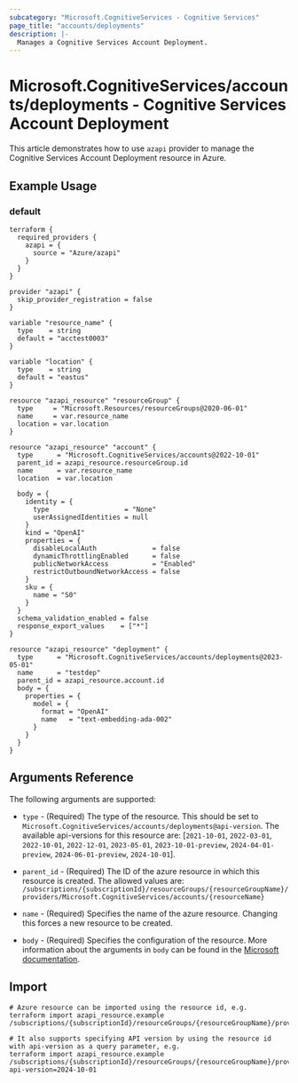 ```yaml
---
subcategory: "Microsoft.CognitiveServices - Cognitive Services"
page_title: "accounts/deployments"
description: |-
  Manages a Cognitive Services Account Deployment.
---
```


# Microsoft.CognitiveServices/accounts/deployments - Cognitive Services Account Deployment

This article demonstrates how to use `azapi` provider to manage the Cognitive Services Account Deployment resource in Azure.

## Example Usage

### default

```hcl
terraform {
  required_providers {
    azapi = {
      source = "Azure/azapi"
    }
  }
}

provider "azapi" {
  skip_provider_registration = false
}

variable "resource_name" {
  type    = string
  default = "acctest0003"
}

variable "location" {
  type    = string
  default = "eastus"
}

resource "azapi_resource" "resourceGroup" {
  type     = "Microsoft.Resources/resourceGroups@2020-06-01"
  name     = var.resource_name
  location = var.location
}

resource "azapi_resource" "account" {
  type      = "Microsoft.CognitiveServices/accounts@2022-10-01"
  parent_id = azapi_resource.resourceGroup.id
  name      = var.resource_name
  location  = var.location

  body = {
    identity = {
      type                   = "None"
      userAssignedIdentities = null
    }
    kind = "OpenAI"
    properties = {
      disableLocalAuth              = false
      dynamicThrottlingEnabled      = false
      publicNetworkAccess           = "Enabled"
      restrictOutboundNetworkAccess = false
    }
    sku = {
      name = "S0"
    }
  }
  schema_validation_enabled = false
  response_export_values    = ["*"]
}

resource "azapi_resource" "deployment" {
  type      = "Microsoft.CognitiveServices/accounts/deployments@2023-05-01"
  name      = "testdep"
  parent_id = azapi_resource.account.id
  body = {
    properties = {
      model = {
        format = "OpenAI"
        name   = "text-embedding-ada-002"
      }
    }
  }
}

```



## Arguments Reference

The following arguments are supported:

* `type` - (Required) The type of the resource. This should be set to `Microsoft.CognitiveServices/accounts/deployments@api-version`. The available api-versions for this resource are: [`2021-10-01`, `2022-03-01`, `2022-10-01`, `2022-12-01`, `2023-05-01`, `2023-10-01-preview`, `2024-04-01-preview`, `2024-06-01-preview`, `2024-10-01`].

* `parent_id` - (Required) The ID of the azure resource in which this resource is created. The allowed values are:  
  `/subscriptions/{subscriptionId}/resourceGroups/{resourceGroupName}/providers/Microsoft.CognitiveServices/accounts/{resourceName}`

* `name` - (Required) Specifies the name of the azure resource. Changing this forces a new resource to be created.

* `body` - (Required) Specifies the configuration of the resource. More information about the arguments in `body` can be found in the [Microsoft documentation](https://learn.microsoft.com/en-us/azure/templates/Microsoft.CognitiveServices/accounts/deployments?pivots=deployment-language-terraform).

## Import

 ```shell
 # Azure resource can be imported using the resource id, e.g.
 terraform import azapi_resource.example /subscriptions/{subscriptionId}/resourceGroups/{resourceGroupName}/providers/Microsoft.CognitiveServices/accounts/{resourceName}/deployments/{resourceName}
 
 # It also supports specifying API version by using the resource id with api-version as a query parameter, e.g.
 terraform import azapi_resource.example /subscriptions/{subscriptionId}/resourceGroups/{resourceGroupName}/providers/Microsoft.CognitiveServices/accounts/{resourceName}/deployments/{resourceName}?api-version=2024-10-01
 ```
